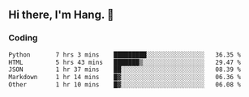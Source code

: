 ## Hi there, I'm Hang. 👋

### Coding

<!--START_SECTION:waka-->

```txt
Python       7 hrs 3 mins    █████████░░░░░░░░░░░░░░░░   36.35 %
HTML         5 hrs 43 mins   ███████▒░░░░░░░░░░░░░░░░░   29.47 %
JSON         1 hr 37 mins    ██░░░░░░░░░░░░░░░░░░░░░░░   08.39 %
Markdown     1 hr 14 mins    █▓░░░░░░░░░░░░░░░░░░░░░░░   06.36 %
Other        1 hr 10 mins    █▓░░░░░░░░░░░░░░░░░░░░░░░   06.08 %
```

<!--END_SECTION:waka-->
